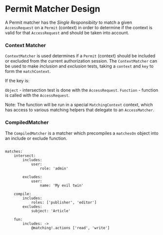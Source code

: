 # Permit Matcher Design

A Permit matcher has the *Single Responsibiity* to match a given `AccessRequest` on a `Permit` (context) in order to determine
if the context is valid for that `AccessRequest` and should be taken into account.

### Context Matcher

`ContextMatcher` is used determines if a `Permit` (context) should be included or excluded from the current authorization session.
The `ContextMatcher` can be used to make *inclusion* and *exclusion* tests, taking a `context` and `key` to form the `matchContext`.   

If the key is: 

`Object` - intersection test is done with the `AccessRequest`.
`Function` - function is called with the `AccessRequest`. 

Note: The function will be run in a special `MatchingContext` context, which has access to various matching 
helpers that delegate to an `AccessMatcher`.
 
### CompiledMatcher

The `CompiledMatcher` is a matcher which precompiles a `matchesOn` object into an include or exclude function.


```LiveScript

matches:
    intersect:
        includes:
            user:
                role: 'admin'
         
        excludes:
            user:
                name: 'My evil twin'
            
    compile:
        includes:
            roles: ['publisher', 'editor']
        excludes:
            subject: 'Article'
        
    fun:
        includes: ->
            @matching!.actions ['read', 'write']
```

            